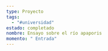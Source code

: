 ```yaml
---
type: Proyecto
tags:
  - "#universidad"
estado: completado
nombre: Ensayo sobre el río apaporis
momento: " Entrada"
---
```


